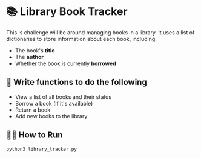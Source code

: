 # 📚 Library Book Tracker

This is challenge will be around managing books in a library. It uses a list of dictionaries to store information about each book, including:

- The book's **title**
- The **author**
- Whether the book is currently **borrowed**

## 🚀 Write functions to do the following

- View a list of all books and their status
- Borrow a book (if it's available)
- Return a book
- Add new books to the library

## 🏃‍♂️ How to Run

```zsh
python3 library_tracker.py
